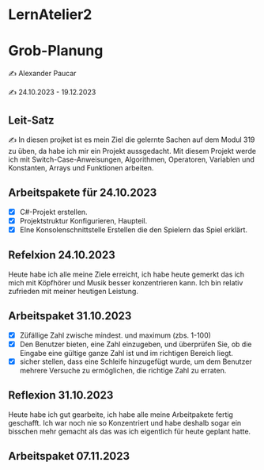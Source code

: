 # LernAtelier2

# Grob-Planung

✍️ Alexander Paucar

✍️ 24.10.2023 - 19.12.2023

## Leit-Satz

✍️ In diesen projket ist es mein Ziel die gelernte Sachen auf dem Modul 319 zu üben, da habe ich mir ein Projekt aussgedacht. Mit diesem Projekt werde ich mit 
  Switch-Case-Anweisungen, Algorithmen, Operatoren, Variablen und Konstanten, Arrays und Funktionen arbeiten.
  
## Arbeitspakete für 24.10.2023

- [X] C#-Projekt erstellen.
- [X] Projektstruktur Konfigurieren, Haupteil.
- [X] EIne Konsolenschnittstelle Erstellen die den Spielern das Spiel erklärt.

## Refelxion 24.10.2023
Heute habe ich alle meine Ziele erreicht, ich habe heute gemerkt das ich mich mit Köpfhörer und Musik besser konzentrieren kann. Ich bin relativ zufrieden mit meiner heutigen Leistung.

##  Arbeitspaket 31.10.2023

- [X] Züfällige Zahl zwische mindest. und maximum (zbs. 1-100)
- [X] Den Benutzer bieten, eine Zahl einzugeben, und überprüfen Sie, ob die Eingabe eine gültige ganze Zahl ist und im richtigen Bereich liegt.
- [X] sicher stellen, dass eine Schleife hinzugefügt wurde, um dem Benutzer mehrere Versuche zu ermöglichen, die richtige Zahl zu erraten.

## Reflexion 31.10.2023

Heute habe ich gut gearbeite, ich habe alle meine Arbeitpakete fertig geschafft. Ich war noch nie so Konzentriert und habe deshalb sogar ein bisschen mehr gemacht als das was ich eigentlich für
heute geplant hatte.

## Arbeitspaket 07.11.2023

